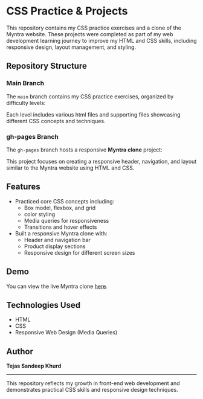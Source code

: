 # CSS Practice & Projects

This repository contains my CSS practice exercises and a clone of the Myntra website. 
These projects were completed as part of my web development learning journey to improve my HTML and CSS skills, including responsive design, layout management, and styling.

## Repository Structure

### Main Branch
The `main` branch contains my CSS practice exercises, organized by difficulty levels:

Each level includes various html files and supporting files showcasing different CSS concepts and techniques.

### gh-pages Branch
The `gh-pages` branch hosts a responsive **Myntra clone** project:

This project focuses on creating a responsive header, navigation, and layout similar to the Myntra website using HTML and CSS.

## Features

- Practiced core CSS concepts including:
  - Box model, flexbox, and grid
  - color styling
  - Media queries for responsiveness
  - Transitions and hover effects
- Built a responsive Myntra clone with:
  - Header and navigation bar
  - Product display sections
  - Responsive design for different screen sizes

## Demo

You can view the live Myntra clone [here](https://tejas-khurd-dev.github.io/css-dev-portfolio/).

## Technologies Used

- HTML
- CSS
- Responsive Web Design (Media Queries)

## Author

**Tejas Sandeep Khurd**  

---

This repository reflects my growth in front-end web development and demonstrates practical CSS skills and responsive design techniques.
